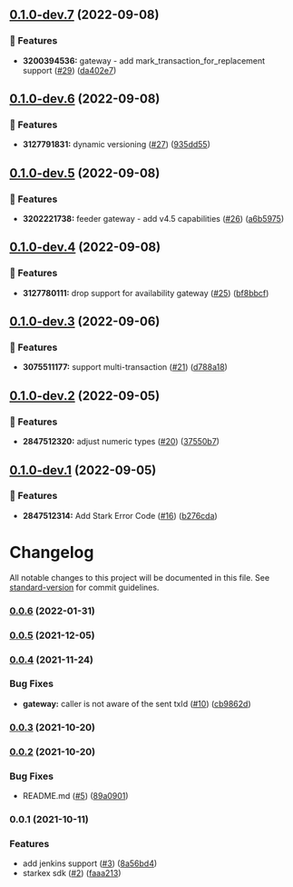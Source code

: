 ## [0.1.0-dev.7](https://github.com/starkware-libs/starkex-js/compare/v0.1.0-dev.6...v0.1.0-dev.7) (2022-09-08)


### 🧩 Features

* **3200394536:** gateway - add mark_transaction_for_replacement support ([#29](https://github.com/starkware-libs/starkex-js/issues/29)) ([da402e7](https://github.com/starkware-libs/starkex-js/commit/da402e71d3764a5364f807fadb923c71aba67c29))

## [0.1.0-dev.6](https://github.com/starkware-libs/starkex-js/compare/v0.1.0-dev.5...v0.1.0-dev.6) (2022-09-08)


### 🧩 Features

* **3127791831:** dynamic versioning ([#27](https://github.com/starkware-libs/starkex-js/issues/27)) ([935dd55](https://github.com/starkware-libs/starkex-js/commit/935dd552ffa3a3790d1c107b024d4c8a51c6e337))

## [0.1.0-dev.5](https://github.com/starkware-libs/starkex-js/compare/v0.1.0-dev.4...v0.1.0-dev.5) (2022-09-08)


### 🧩 Features

* **3202221738:** feeder gateway - add v4.5 capabilities ([#26](https://github.com/starkware-libs/starkex-js/issues/26)) ([a6b5975](https://github.com/starkware-libs/starkex-js/commit/a6b59755ffb1d46c82495f6cb05275a4ee8a33dc))

## [0.1.0-dev.4](https://github.com/starkware-libs/starkex-js/compare/v0.1.0-dev.3...v0.1.0-dev.4) (2022-09-08)


### 🧩 Features

* **3127780111:** drop support for availability gateway ([#25](https://github.com/starkware-libs/starkex-js/issues/25)) ([bf8bbcf](https://github.com/starkware-libs/starkex-js/commit/bf8bbcf4da9c2d3f528662c0014c91e31f142fcf))

## [0.1.0-dev.3](https://github.com/starkware-libs/starkex-js/compare/v0.1.0-dev.2...v0.1.0-dev.3) (2022-09-06)


### 🧩 Features

* **3075511177:** support multi-transaction ([#21](https://github.com/starkware-libs/starkex-js/issues/21)) ([d788a18](https://github.com/starkware-libs/starkex-js/commit/d788a1823c0d2786250c915c1bf9891683a2478b))

## [0.1.0-dev.2](https://github.com/starkware-libs/starkex-js/compare/v0.1.0-dev.1...v0.1.0-dev.2) (2022-09-05)


### 🧩 Features

* **2847512320:** adjust numeric types ([#20](https://github.com/starkware-libs/starkex-js/issues/20)) ([37550b7](https://github.com/starkware-libs/starkex-js/commit/37550b7d1d1a858e8a3afe93c0ecfe06e8419978))

## [0.1.0-dev.1](https://github.com/starkware-libs/starkex-js/compare/v0.0.6...v0.1.0-dev.1) (2022-09-05)


### 🧩 Features

* **2847512314:** Add Stark Error Code ([#16](https://github.com/starkware-libs/starkex-js/issues/16)) ([b276cda](https://github.com/starkware-libs/starkex-js/commit/b276cdae756e01461252472e5b5e7cc348e4e1e1))

# Changelog

All notable changes to this project will be documented in this file. See [standard-version](https://github.com/conventional-changelog/standard-version) for commit guidelines.

### [0.0.6](https://github.com/starkware-libs/starkex-js/compare/v0.0.6-0...v0.0.6) (2022-01-31)

### [0.0.5](https://github.com/starkware-libs/starkex-js/compare/v0.0.4...v0.0.5) (2021-12-05)

### [0.0.4](https://github.com/starkware-libs/starkex-js/compare/v0.0.3...v0.0.4) (2021-11-24)

### Bug Fixes

- **gateway:** caller is not aware of the sent txId ([#10](https://github.com/starkware-libs/starkex-js/issues/10)) ([cb9862d](https://github.com/starkware-libs/starkex-js/commit/cb9862d687998deec928b8068bd8d1e69c0a90f4))

### [0.0.3](https://github.com/starkware-libs/starkex-js/compare/v0.0.2...v0.0.3) (2021-10-20)

### [0.0.2](https://github.com/starkware-libs/starkex-js/compare/v0.0.1...v0.0.2) (2021-10-20)

### Bug Fixes

- README.md ([#5](https://github.com/starkware-libs/starkex-js/issues/5)) ([89a0901](https://github.com/starkware-libs/starkex-js/commit/89a0901fd0f9bef8a810413d3b8cc292e5706e48))

### 0.0.1 (2021-10-11)

### Features

- add jenkins support ([#3](https://github.com/starkware-libs/starkex-js/issues/3)) ([8a56bd4](https://github.com/starkware-libs/starkex-js/commit/8a56bd46aa39163fd618c1935fe487cec1c90504))
- starkex sdk ([#2](https://github.com/starkware-libs/starkex-js/issues/2)) ([faaa213](https://github.com/starkware-libs/starkex-js/commit/faaa2138feae74599a344c60bd49df6fef122017))
